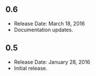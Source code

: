 ## 0.6
* Release Date: March 18, 2016
* Documentation updates.

## 0.5
* Release Date: January 28, 2016
* Initial release.
